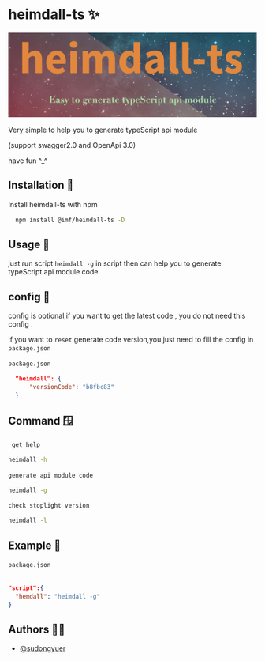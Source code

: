 # heimdall-ts ✨

![](./img/heimdall.jpg)

Very simple to help you to generate typeScript api module  

(support swagger2.0 and OpenApi 3.0)

have fun ^_^

## Installation 🌝

Install heimdall-ts with npm

```bash
  npm install @imf/heimdall-ts -D
```

## Usage 🍉
just run script `heimdall -g` in script then can help you to generate typeScript api module code

## config 📖

config is optional,if you want to get the latest code ,
you do not need this config .

if you want to `reset` generate code version,you just need to fill the config in `package.json`

`package.json`

```json
  "heimdall": {
      "versionCode": "b8fbc83"
  }
```

## Command 🪟

` get help`
```bash
heimdall -h
```

`generate api module code`

```bash
heimdall -g
```

`check stoplight version`
```bash
heimdall -l
```



## Example 🐞

`package.json`

```json

"script":{
  "hemdall": "heimdall -g"
}

```

## Authors 👨‍💻

- [@sudongyuer](https://github.com/sudongyuer)

